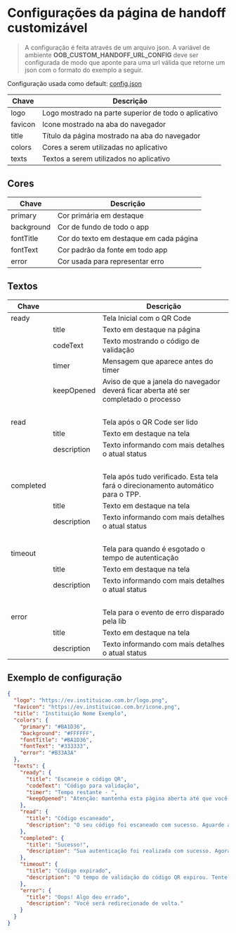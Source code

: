 # Configurações da página de handoff customizável

> A configuração é feita através de um arquivo json. A variável de
> ambiente **OOB_CUSTOM_HANDOFF_URL_CONFIG** deve ser configurada
> de modo que aponte para uma url válida que retorne
> um json com o formato do exemplo a seguir.

Configuração usada como default:
[config.json](#exemplo-de-configuração)

| Chave     | Descrição                                                        |
| --------- |  --------------------------------------------------------------- |
| logo      | Logo mostrado na parte superior de todo o aplicativo             |
| favicon   | Icone mostrado na aba do navegador                               |
| title     | Título da página mostrado na aba do navegador                    |
| colors    | Cores a serem utilizadas no aplicativo                           |
| texts     | Textos a serem utilizados no aplicativo                          |

## Cores

| Chave      | Descrição                               |
| ---------- | --------------------------------------- |
| primary    | Cor primária em destaque                |
| background | Cor de fundo de todo o app              |
| fontTitle  | Cor do texto em destaque em cada página |
| fontText   | Cor padrão da fonte em todo app         |
| error      | Cor usada para representar erro         |

## Textos

| Chave     |             | Descrição                                                                            |
| --------- | ----------- | ------------------------------------------------------------------------------------ |
| ready     |             | Tela Inicial com o QR Code                                                           |
|           | title       | Texto em destaque na página                                                          |
|           | codeText    | Texto mostrando o código de validação                                                |
|           | timer       | Mensagem que aparece antes do timer                                                  |
|           | keepOpened  | Aviso de que a janela do navegador deverá ficar aberta até ser completado o processo |
| <br />    | <br />      | <br />                                                                               |
| read      |             | Tela após o QR Code ser lido                                                         |
|           | title       | Texto em destaque na tela                                                            |
|           | description | Texto informando com mais detalhes o atual status                                    |
| <br />    | <br />      | <br />                                                                               |
| completed |             | Tela após tudo verificado. Esta tela fará o direcionamento automático para o TPP.    |
|           | title       | Texto em destaque na tela                                                            |
|           | description | Texto informando com mais detalhes o atual status                                    |
| <br />    | <br />      | <br />                                                                               |
| timeout   |             | Tela para quando é esgotado o tempo de autenticação                                  |
|           | title       | Texto em destaque na tela                                                            |
|           | description | Texto informando com mais detalhes o atual status                                    |
| <br />    | <br />      | <br />                                                                               |
| error     |             | Tela para o evento de erro disparado pela lib                                        |
|           | title       | Texto em destaque na tela                                                            |
|           | description | Texto informando com mais detalhes o atual status                                    |

## Exemplo de configuração

```json
{
  "logo": "https://ev.instituicao.com.br/logo.png",
  "favicon": "https://ev.instituicao.com.br/icone.png",
  "title": "Instituição Nome Exemplo",
  "colors": {
    "primary": "#BA1D36",
    "background": "#FFFFFF",
    "fontTitle": "#BA1D36",
    "fontText": "#333333",
    "error": "#B33A3A"
  },
  "texts": {
    "ready": {
      "title": "Escaneie o código QR",
      "codeText": "Código para validação",
      "timer": "Tempo restante - ",
      "keepOpened": "Atenção: mantenha esta página aberta até que você confirme sua solicitação."
    },
    "read": {
      "title": "Código escaneado",
      "description": "O seu código foi escaneado com sucesso. Aguarde a validação."
    },
    "completed": {
      "title": "Sucesso!",
      "description": "Sua autenticação foi realizada com sucesso. Agora você será redirecionado de volta."
    },
    "timeout": {
      "title": "Código expirado",
      "description": "O tempo de validação do código QR expirou. Tente novamente."
    },
    "error": {
      "title": "Oops! Algo deu errado",
      "description": "Você será redirecionado de volta."
    }
  }
}
```
